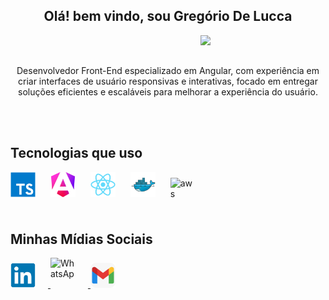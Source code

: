 <section align="center">
<h1>Olá! bem vindo, sou Gregório De Lucca</h1>
<img src="https://media.licdn.com/dms/image/D5612AQGOmwfIE5mlWA/article-cover_image-shrink_720_1280/0/1674617947228?e=2147483647&v=beta&t=FTU_isQ6VYfV5D_ueFHPWvT8ZqgDeJG3yr8Mi8lpfk0" width="200px"  align="right">
<br>
<br>
<p align="center">  Desenvolvedor Front-End especializado em Angular, com experiência em criar interfaces de usuário responsivas e interativas, focado em entregar soluções eficientes e escaláveis para melhorar a experiência do usuário. 
</p>
</section>
<br>
<br>

<section align="left">
  <h2>Tecnologias que uso</h2>
  <div align="left">
    <img src="https://raw.githubusercontent.com/devicons/devicon/master/icons/typescript/typescript-original.svg" alt="TypeScript" title="TypeScript" style="width: 40px; height: 40px; margin-right: 20px; display: inline-block;">
    <img src="https://raw.githubusercontent.com/devicons/devicon/master/icons/angular/angular-original.svg" alt="Angular" title="Angular" style="width: 40px; height: 40px; margin-right: 20px; display: inline-block;">
    <img src="https://raw.githubusercontent.com/devicons/devicon/master/icons/react/react-original.svg" alt="react" title="react" style="width: 40px; height: 40px; margin-right: 20px; display: inline-block;">
    <img src="https://raw.githubusercontent.com/devicons/devicon/master/icons/docker/docker-original.svg" alt="Docker" title="docker" style="width: 40px; height: 40px; margin-right: 20px; display: inline-block;">
        <img src="https://cdn.jsdelivr.net/gh/devicons/devicon@latest/icons/amazonwebservices/amazonwebservices-plain-wordmark.svg" alt="aws" title="aws" style="width: 40px; height: 40px; margin-right: 20px; display: inline-block;">



 
</section>
<br>


<section align="left">
  <h2>Minhas Mídias Sociais</h2>
  <div align="left">
    <a href="https://www.linkedin.com/in/gregoriodelucca" target="_blank">
      <img src="https://raw.githubusercontent.com/devicons/devicon/master/icons/linkedin/linkedin-original.svg" alt="LinkedIn" title="LinkedIn" style="width: 40px; height: 40px; margin-right: 20px; display: inline-block;">
    </a>
    <a href="https://wa.me/11971108462" target="_blank">
      <img src="https://www.designi.com.br/images/preview/10000403.jpg" alt="WhatsApp" title="WhatsApp" style="width: 40px; height: 40px; margin-right: 20px; display: inline-block;">
    </a>
    <a href="mailto:gregoriodelucca@gmail.com" target="_blank">
      <img src="https://raw.githubusercontent.com/tandpfun/skill-icons/65dea6c4eaca7da319e552c09f4cf5a9a8dab2c8/icons/Gmail-Light.svg" alt="Gmail" title="Gmail" style="width: 40px; height: 40px; display: inline-block;">
    </a>
  </div>
</section>









